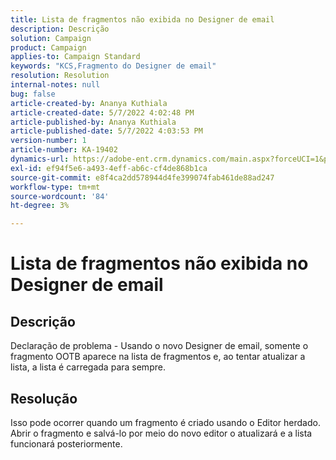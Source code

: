 ```yaml
---
title: Lista de fragmentos não exibida no Designer de email
description: Descrição
solution: Campaign
product: Campaign
applies-to: Campaign Standard
keywords: "KCS,Fragmento do Designer de email"
resolution: Resolution
internal-notes: null
bug: false
article-created-by: Ananya Kuthiala
article-created-date: 5/7/2022 4:02:48 PM
article-published-by: Ananya Kuthiala
article-published-date: 5/7/2022 4:03:53 PM
version-number: 1
article-number: KA-19402
dynamics-url: https://adobe-ent.crm.dynamics.com/main.aspx?forceUCI=1&pagetype=entityrecord&etn=knowledgearticle&id=36b31c1e-1fce-ec11-a7b5-0022480a8e40
exl-id: ef94f5e6-a493-4eff-ab6c-cf4de868b1ca
source-git-commit: e8f4ca2dd578944d4fe399074fab461de88ad247
workflow-type: tm+mt
source-wordcount: '84'
ht-degree: 3%

---
```


# Lista de fragmentos não exibida no Designer de email

## Descrição

Declaração de problema - Usando o novo Designer de email, somente o fragmento OOTB aparece na lista de fragmentos e, ao tentar atualizar a lista, a lista é carregada para sempre.

## Resolução


Isso pode ocorrer quando um fragmento é criado usando o Editor herdado. Abrir o fragmento e salvá-lo por meio do novo editor o atualizará e a lista funcionará posteriormente.
